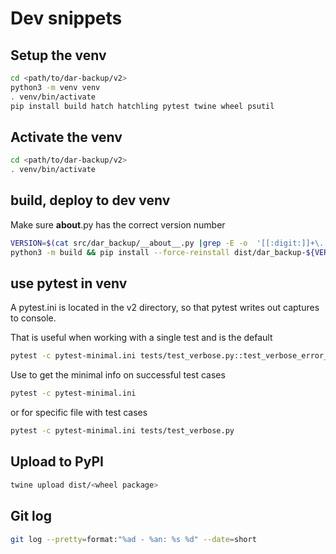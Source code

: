 # Dev snippets

## Setup the venv

```` bash
cd <path/to/dar-backup/v2>
python3 -m venv venv
. venv/bin/activate
pip install build hatch hatchling pytest twine wheel psutil
````

## Activate the venv

```` bash
cd <path/to/dar-backup/v2>
. venv/bin/activate
````

## build, deploy to dev venv

Make sure __about__.py has the correct version number

```` bash
VERSION=$(cat src/dar_backup/__about__.py |grep -E -o  '[[:digit:]]+\.[[:digit:]]+\.[[:digit:]]+(\.[[:digit:]]+)?')
python3 -m build && pip install --force-reinstall dist/dar_backup-${VERSION}-py3-none-any.whl
````

## use pytest in venv

A pytest.ini is located in the v2 directory, so that pytest writes out captures to  console.

That is useful when working with a single test and is the default

```` bash
pytest -c pytest-minimal.ini tests/test_verbose.py::test_verbose_error_reporting
````

Use  to get the minimal info on successful test cases

```` bash
pytest -c pytest-minimal.ini
````

or for specific file with test cases

```` bash
pytest -c pytest-minimal.ini tests/test_verbose.py
````

## Upload to PyPI

```` bash
twine upload dist/<wheel package>
````

## Git log

```` bash
git log --pretty=format:"%ad - %an: %s %d" --date=short
````
